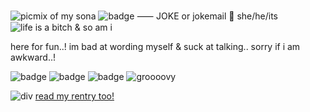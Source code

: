 ![picmix of my sona]([https://file.garden/aKEe1WsXeEL-vAnJ/jokemail](https://file.garden/aKEe1WsXeEL-vAnJ/jokemail%20picmix))
![badge](https://img.shields.io/badge/plush-%E2%99%A1-lightpink?style=plastic&labelColor=lightblue) ⸺ JOKE or jokemail 🩷 she/he/its ![life is a bitch & so am i](https://64.media.tumblr.com/8dfc7ea1189c42c7e12289af3155faeb/2a25a5e1abd64440-6b/s250x400/fcdcb3167863c1238654d004c09b35bc8c32eea9.gifv)

here for fun..! im bad at wording myself & suck at talking.. sorry if i am awkward..!

![badge](https://img.shields.io/badge/%E2%99%A1-I%20Love%20TV!-%23E21649?style=social&labelColor=pink) ![badge](https://img.shields.io/badge/CHAOS%20CHAOS-%E2%99%A4%E2%99%A1%E2%99%A7%E2%99%A2-%238D71CC?style=plastic&labelColor=green) ![badge](https://img.shields.io/badge/%E2%9C%86-MAILMAN-lightyellow?style=plastic&labelColor=pink) ![groooovy](https://64.media.tumblr.com/5e9f812f8b684cf4f26d95024a295c4b/354714609073620a-5a/s250x400/7a3bb261b0d21df134e69d07ec1667394d66a24b.gifv)

![div](https://64.media.tumblr.com/a1349938ebb7a690cfab1c8ee7bc5ee2/015d5288ce8e3e9f-f9/s400x600/a4bfb9037a4ef67bf64510e1d90dbe33cea57245.webp)
[read my rentry too!](https://rentry.co/jokemail)
